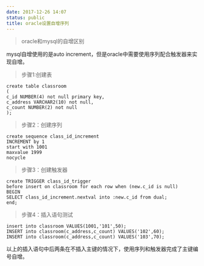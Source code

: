 ```yaml
---
date: 2017-12-26 14:07
status: public
title: oracle设置自增序列
---
```


> oracle和mysql的自增区别

mysql自增使用的是auto increment，但是oracle中需要使用序列配合触发器来实现自增。
> 步骤1:创建表

```oracle
create table classroom
(
c_id NUMBER(4) not null primary key,
c_address VARCHAR2(10) not null,
c_count NUMBER(2) not null
);
```
> 步骤2：创建序列
```oracle
create sequence class_id_increment
INCREMENT by 1
start with 1001
maxvalue 1999
nocycle
```
> 步骤3：创建触发器
```oracle
create TRIGGER class_id_trigger
before insert on classroom for each row when (new.c_id is null)
BEGIN
SELECT class_id_increment.nextval into :new.c_id from dual;
end;
```
> 步骤4：插入语句测试
```oracle
insert into classroom VALUES(1001,'101',50);
INSERT into classroom(c_address,c_count) VALUES('102',60);
INSERT into classroom(c_address,c_count) VALUES('103',70);
```
以上的插入语句中后两条在不插入主键的情况下，使用序列和触发器完成了主键编号自增。